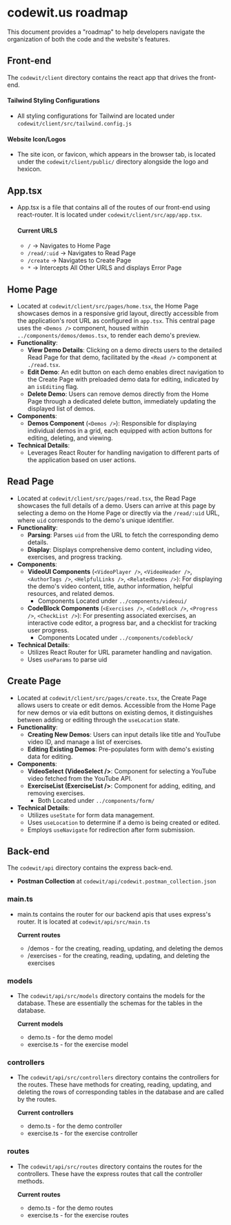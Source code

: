 # codewit.us roadmap

This document provides a "roadmap" to help developers navigate the organization of both the code and the website's features.

## Front-end

The `codewit/client` directory contains the react app that drives the front-end.

#### Tailwind Styling Configurations

- All styling configurations for Tailwind are located under `codewit/client/src/tailwind.config.js`

#### Website Icon/Logos

- The site icon, or favicon, which appears in the browser tab, is located under the `codewit/client/public/` directory alongside the logo and hexicon.

## App.tsx
- App.tsx is a file that contains all of the routes of our front-end using react-router. It is located under `codewit/client/src/app/app.tsx`.
  #### Current URLS
  - `/` -> Navigates to Home Page
  - `/read/:uid` -> Navigates to Read Page
  - `/create` -> Navigates to Create Page
  - `*` -> Intercepts All Other URLS and displays Error Page

## Home Page
- Located at `codewit/client/src/pages/home.tsx`, the Home Page showcases demos in a responsive grid layout, directly accessible from the application's root URL as configured in `app.tsx`. This central page uses the `<Demos />` component, housed within `../components/demos/demos.tsx`, to render each demo's preview.
- **Functionality**:
  - **View Demo Details**: Clicking on a demo directs users to the detailed Read Page for that demo, facilitated by the `<Read />` component at `./read.tsx`.
  - **Edit Demo**: An edit button on each demo enables direct navigation to the Create Page with preloaded demo data for editing, indicated by an `isEditing` flag.
  - **Delete Demo**: Users can remove demos directly from the Home Page through a dedicated delete button, immediately updating the displayed list of demos.
- **Components**:
  - **Demos Component** (`<Demos />`): Responsible for displaying individual demos in a grid, each equipped with action buttons for editing, deleting, and viewing.
- **Technical Details**:
  - Leverages React Router for handling navigation to different parts of the application based on user actions.


## Read Page
- Located at `codewit/client/src/pages/read.tsx`, the Read Page showcases the full details of a demo. Users can arrive at this page by selecting a demo on the Home Page or directly via the `/read/:uid` URL, where `uid` corresponds to the demo's unique identifier.
- **Functionality**:
  - **Parsing**: Parses `uid` from the URL to fetch the corresponding demo details.
  - **Display**: Displays comprehensive demo content, including video, exercises, and progress tracking.
- **Components**:
  - **VideoUI Components** (`<VideoPlayer />`, `<VideoHeader />`, `<AuthorTags />`, `<HelpfulLinks />`, `<RelatedDemos />`): For displaying the demo's video content, title, author information, helpful resources, and related demos.
    - Components Located under `../components/videoui/`
  - **CodeBlock Components** (`<Exercises />`, `<CodeBlock />`, `<Progress />`, `<CheckList />`): For presenting associated exercises, an interactive code editor, a progress bar, and a checklist for tracking user progress.
    - Components Located under `../components/codeblock/`
- **Technical Details**:
  - Utilizes React Router for URL parameter handling and navigation.
  - Uses `useParams` to parse uid
    
## Create Page
- Located at `codewit/client/src/pages/create.tsx`, the Create Page allows users to create or edit demos. Accessible from the Home Page for new demos or via edit buttons on existing demos, it distinguishes between adding or editing through the `useLocation` state.
- **Functionality**:
  - **Creating New Demos**: Users can input details like title and YouTube video ID, and manage a list of exercises.
  - **Editing Existing Demos**: Pre-populates form with demo's existing data for editing.
- **Components**:
  - **VideoSelect (VideoSelect />**: Component for selecting a YouTube video fetched from the YouTube API.
  - **ExerciseList (ExerciseList />**: Component for adding, editing, and removing exercises.
    - Both Located under `../components/form/`
- **Technical Details**:
  - Utilizes `useState` for form data management.
  - Uses `useLocation` to determine if a demo is being created or edited.
  - Employs `useNavigate` for redirection after form submission.



## Back-end

The `codewit/api` directory contains the express back-end.

- **Postman Collection** at `codewit/api/codewit.postman_collection.json`

### main.ts

- main.ts contains the router for our backend apis that uses express's router. It is located at `codewit/api/src/main.ts`

  **Current routes**

  - /demos - for the creating, reading, updating, and deleting the demos
  - /exercises - for the creating, reading, updating, and deleting the exercises

### models

- The `codewit/api/src/models` directory contains the models for the database. These are essentially the schemas for the tables in the database.

  **Current models**

  - demo.ts - for the demo model
  - exercise.ts - for the exercise model

### controllers

- The `codewit/api/src/controllers` directory contains the controllers for the routes. These have methods for creating, reading, updating, and deleting the rows of corresponding tables in the database and are called by the routes.

  **Current controllers**

  - demo.ts - for the demo controller
  - exercise.ts - for the exercise controller

### routes

- The `codewit/api/src/routes` directory contains the routes for the controllers. These have the express routes that call the controller methods.

  **Current routes**

  - demo.ts - for the demo routes
  - exercise.ts - for the exercise routes
